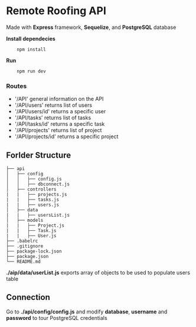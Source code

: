 # Remote Roofing API

Made with **Express** framework, **Sequelize**, and **PostgreSQL** database

**Install dependecies**
```
    npm install
```

**Run**
```
    npm run dev
```

### Routes
 - '/API' general information on the API
 - '/API/users' returns list of users
 - '/API/users/id' returns a specific user
 - '/API/tasks' returns list of tasks
 - '/API/tasks/id' returns a specific task
 - '/API/projects' returns list of project
 - '/API/projects/id' returns a specific project

## Forlder Structure
```
├── api
│   ├── config
│   │   ├── config.js
│   │   ├── dbconnect.js
│   ├── controllers
|   |   ├── projects.js
|   |   ├── tasks.js
|   |   ├── users.js
│   ├── data
|   |   ├── usersList.js
│   ├── models
|   |   ├── Project.js
|   |   ├── Task.js
|   |   ├── User.js
├── .babelrc
├── .gitignore
├── package-lock.json
├── package.json
└── README.md
```

**./aip/data/userList.js** exports array of objects to be used to populate users table

## Connection
Go to **./api/config/config.js** and modify **database**, **username** and **password** to tour PostgreSQL credentials